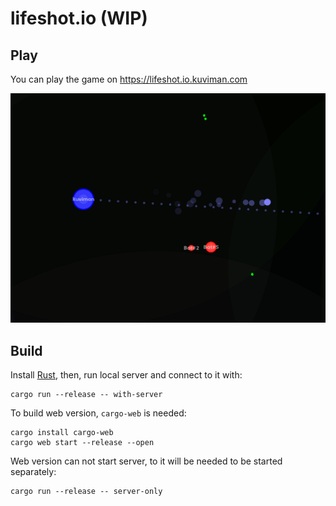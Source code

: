 # lifeshot.io (WIP)

## Play

You can play the game on <https://lifeshot.io.kuviman.com>

![screenshot](screen.png)

## Build

Install [Rust](https://rust-lang.org), then, run local server and connect to it with:

```shell
cargo run --release -- with-server
```

To build web version, `cargo-web` is needed:

```shell
cargo install cargo-web
cargo web start --release --open
```

Web version can not start server, to it will be needed to be started separately:

```shell
cargo run --release -- server-only
```
